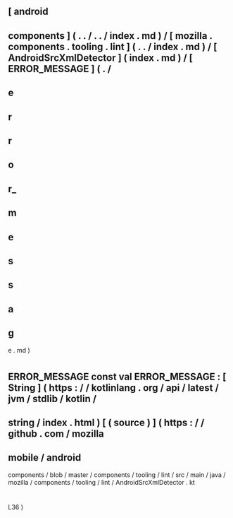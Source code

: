 [
android
-
components
]
(
.
.
/
.
.
/
index
.
md
)
/
[
mozilla
.
components
.
tooling
.
lint
]
(
.
.
/
index
.
md
)
/
[
AndroidSrcXmlDetector
]
(
index
.
md
)
/
[
ERROR_MESSAGE
]
(
.
/
-
e
-
r
-
r
-
o
-
r_
-
m
-
e
-
s
-
s
-
a
-
g
-
e
.
md
)
#
ERROR_MESSAGE
const
val
ERROR_MESSAGE
:
[
String
]
(
https
:
/
/
kotlinlang
.
org
/
api
/
latest
/
jvm
/
stdlib
/
kotlin
/
-
string
/
index
.
html
)
[
(
source
)
]
(
https
:
/
/
github
.
com
/
mozilla
-
mobile
/
android
-
components
/
blob
/
master
/
components
/
tooling
/
lint
/
src
/
main
/
java
/
mozilla
/
components
/
tooling
/
lint
/
AndroidSrcXmlDetector
.
kt
#
L36
)
